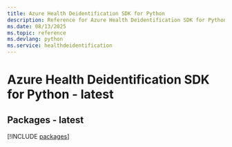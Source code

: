 ```yaml
---
title: Azure Health Deidentification SDK for Python
description: Reference for Azure Health Deidentification SDK for Python
ms.date: 08/13/2025
ms.topic: reference
ms.devlang: python
ms.service: healthdeidentification
---
```

# Azure Health Deidentification SDK for Python - latest
## Packages - latest
[!INCLUDE [packages](health-deidentification-index.md)]
